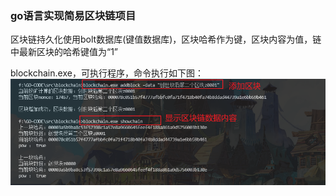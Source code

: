 ### go语言实现简易区块链项目

区块链持久化使用bolt数据库(键值数据库)，区块哈希作为键，区块内容为值，链中最新区块的哈希键值为“1”

blockchain.exe，可执行程序，命令执行如下图：![blockchain.exe命令行执行示意图](./images/blockchain.exe命令行执行示意图.png)
